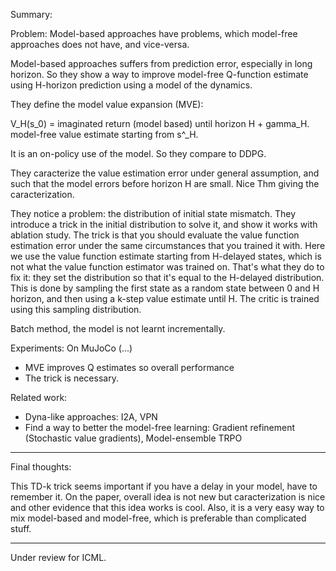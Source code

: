 Summary:

Problem: Model-based approaches have problems, which model-free approaches does not have, and vice-versa. 

Model-based approaches suffers from prediction error, especially in long horizon. So they show a way to improve model-free Q-function estimate using H-horizon prediction using a model of the dynamics.

They define the model value expansion (MVE):

V_H(s_0) = imaginated return (model based) until horizon H + gamma_H. model-free value estimate starting from s^_H.

It is an on-policy use of the model. So they compare to DDPG.

They caracterize the value estimation error under general assumption, and such that the model errors before horizon H are small. Nice Thm giving the caracterization.

They notice a problem: the distribution of initial state mismatch. They introduce a trick in the initial distribution to solve it, and show it works with ablation study. The trick is that you should evaluate the value function estimation error under the same circumstances that you trained it with. Here we use the value function estimate starting from H-delayed states, which is not what the value function estimator was trained on. That's what they do to fix it: they set the distribution so that it's equal to the H-delayed distribution. This is done by sampling the first state as a random state between 0 and H horizon, and then using a k-step value estimate until H. The critic is trained using this sampling distribution.

Batch method, the model is not learnt incrementally.

Experiments: On MuJoCo (...)


- MVE improves Q estimates so overall performance
- The trick is necessary.

Related work:

- Dyna-like approaches: I2A, VPN
- Find a way to better the model-free learning: Gradient refinement (Stochastic value gradients), Model-ensemble TRPO


------------

Final thoughts:

This TD-k trick seems important if you have a delay in your model, have to remember it. On the paper, overall idea is not new but caracterization is nice and other evidence that this idea works is cool. Also, it is a very easy way to mix model-based and model-free, which is preferable than complicated stuff.


-------------

Under review for ICML.
